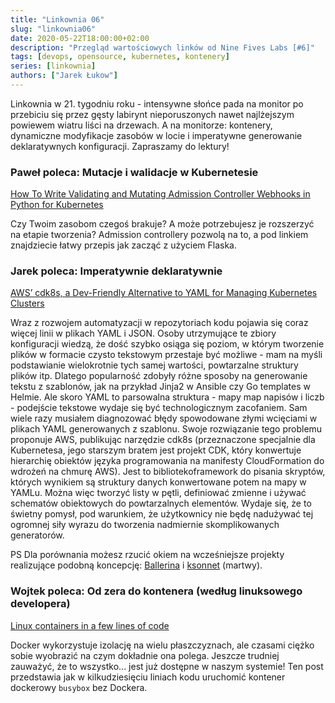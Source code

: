 ```yaml
---
title: "Linkownia 06"
slug: "linkownia06"
date: 2020-05-22T18:00:00+02:00
description: "Przegląd wartościowych linków od Nine Fives Labs [#6]"
tags: [devops, opensource, kubernetes, kontenery]
series: [linkownia]
authors: ["Jarek Łukow"]
---
```


Linkownia w 21. tygodniu roku - intensywne słońce pada na monitor po przebiciu się przez gęsty labirynt nieporuszonych nawet najlżejszym powiewem wiatru liści na drzewach. A na monitorze: kontenery, dynamiczne modyfikacje zasobów w locie i imperatywne generowanie deklaratywnych konfiguracji. Zapraszamy do lektury!
<!--more-->

### Paweł poleca: Mutacje i walidacje w Kubernetesie

[How To Write Validating and Mutating Admission Controller Webhooks in Python for Kubernetes](https://medium.com/analytics-vidhya/how-to-write-validating-and-mutating-admission-controller-webhooks-in-python-for-kubernetes-1e27862cb798)

Czy Twoim zasobom czegoś brakuje? A może potrzebujesz je rozszerzyć na etapie tworzenia? Admission controllery pozwolą na to, a pod linkiem znajdziecie łatwy przepis jak zacząć z użyciem Flaska.

### Jarek poleca: Imperatywnie deklaratywnie

[AWS’ cdk8s, a Dev-Friendly Alternative to YAML for Managing Kubernetes Clusters]([https://thenewstack.io/aws-cdk8s-a-dev-friendly-alternative-to-yaml-for-managing-kubernetes-clusters/](https://thenewstack.io/aws-cdk8s-a-dev-friendly-alternative-to-yaml-for-managing-kubernetes-clusters/))

Wraz z rozwojem automatyzacji w repozytoriach kodu pojawia się coraz więcej linii w plikach YAML i JSON.
Osoby utrzymujące te zbiory konfiguracji wiedzą, że dość szybko osiąga się poziom, w którym tworzenie plików w formacie czysto tekstowym przestaje być możliwe - mam na myśli podstawianie wielokrotnie tych samej wartości, powtarzalne struktury plików itp.
Dlatego popularność zdobyły różne sposoby na generowanie tekstu z szablonów, jak na przykład Jinja2 w Ansible czy Go templates w Helmie.
Ale skoro YAML to parsowalna struktura - mapy map napisów i liczb - podejście tekstowe wydaje się być technologicznym zacofaniem.
Sam wiele razy musiałem diagnozować błędy spowodowane złymi wcięciami w plikach YAML generowanych z szablonu.
Swoje rozwiązanie tego problemu proponuje AWS, publikując narzędzie cdk8s (przeznaczone specjalnie dla Kubernetesa, jego starszym bratem jest projekt CDK, który konwertuje hierarchię obiektów języka programowania na manifesty CloudFormation do wdrożeń na chmurę AWS).
Jest to bibliotekoframework do pisania skryptów, których wynikiem są struktury danych konwertowane potem na mapy w YAMLu.
Można więc tworzyć listy w pętli, definiować zmienne i używać schematów obiektowych do powtarzalnych elementów.
Wydaje się, że to świetny pomysł, pod warunkiem, że użytkownicy nie będę nadużywać tej ogromnej siły wyrazu do tworzenia nadmiernie skomplikowanych generatorów.

PS Dla porównania możesz rzucić okiem na wcześniejsze projekty realizujące podobną koncepcję: [Ballerina]([https://ballerina.io/](https://ballerina.io/)) i [ksonnet]([https://github.com/ksonnet/ksonnet/blob/master/docs/concepts.md](https://github.com/ksonnet/ksonnet/blob/master/docs/concepts.md)) (martwy).

### Wojtek poleca: Od zera do kontenera (według linuksowego developera)

[Linux containers in a few lines of code](https://zserge.com/posts/containers/)

Docker wykorzystuje izolację na wielu płaszczyznach, ale czasami ciężko sobie wyobrazić na czym dokładnie ona polega. Jeszcze trudniej zauważyć, że to wszystko... jest już dostępne w naszym systemie!
Ten post przedstawia jak w kilkudziesięciu liniach kodu uruchomić kontener dockerowy `busybox` bez Dockera.
